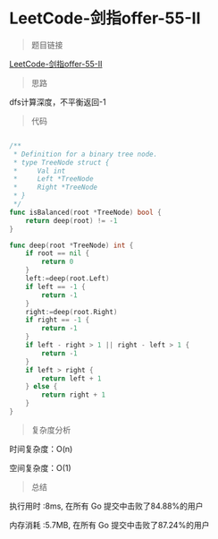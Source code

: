 # LeetCode-剑指offer-55-II

>题目链接

[LeetCode-剑指offer-55-II](https://leetcode-cn.com/problems/ping-heng-er-cha-shu-lcof/)

> 思路

dfs计算深度，不平衡返回-1

>代码

```go

/**
 * Definition for a binary tree node.
 * type TreeNode struct {
 *     Val int
 *     Left *TreeNode
 *     Right *TreeNode
 * }
 */
func isBalanced(root *TreeNode) bool {
    return deep(root) != -1
}

func deep(root *TreeNode) int {
    if root == nil {
        return 0
    }
    left:=deep(root.Left)
    if left == -1 {
        return -1
    }
    right:=deep(root.Right)
    if right == -1 {
        return -1
    }
    if left - right > 1 || right - left > 1 {
        return -1
    }
    if left > right {
        return left + 1
    } else {
        return right + 1
    }
}

```

>复杂度分析

时间复杂度：O(n)

空间复杂度：O(1)

>总结

执行用时 :8ms, 在所有 Go 提交中击败了84.88%的用户

内存消耗 :5.7MB, 在所有 Go 提交中击败了87.24%的用户
